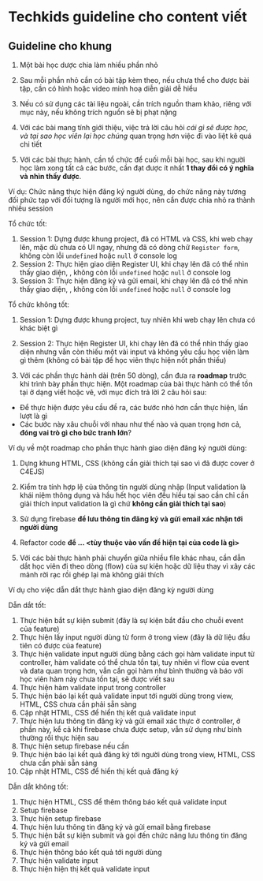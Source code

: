 # Techkids guideline cho content viết
## Guideline cho khung

1. Một bài học dược chia làm nhiều phần nhỏ

2. Sau mỗi phần nhỏ cần có bài tập kèm theo, nếu chưa thể cho được bài tập, cần có hình hoặc video minh hoạ diễn giải dễ hiểu

3. Nếu có sử dụng các tài liệu ngoài, cần trích nguồn tham khảo, riêng với mục này, nếu không trích nguồn sẽ bị phạt nặng

4. Với các bài mang tính giới thiệu, việc trả lời câu hỏi *cái gì sẽ được học, và tại sao học viên lại học chúng* quan trọng hơn việc đi vào liệt kê quá chi tiết

5. Với các bài thực hành, cần tổ chức để cuối mỗi bài học, sau khi người học làm xong tất cả các bước, cần đạt được ít nhất **1 thay đổi có ý nghĩa và nhìn thấy được**.

Ví dụ:
Chức năng thực hiện đăng ký người dùng, do chức năng này tương đối phức tạp với đối tượng là người mới học, nên cần được chia nhỏ ra thành nhiều session

Tổ chức tốt:
  1. Session 1: Dựng được khung project, đã có HTML và CSS, khi web chạy lên, mặc dù chưa có UI ngay, nhưng đã có dòng chữ `Register form`, không còn lỗi `undefined` hoặc `null` ở console log
  2. Session 2: Thực hiện giao diện Register UI, khi chạy lên đã có thể nhìn thấy giao diện, , không còn lỗi `undefined` hoặc `null` ở console log
  3. Session 3: Thực hiện đăng ký và gửi email, khi chạy lên đã có thể nhìn thấy giao diện, , không còn lỗi `undefined` hoặc `null` ở console log

Tổ chức không tốt:
  1. Session 1: Dựng được khung project, tuy nhiên khi web chạy lên chưa có khác biệt gì
  2. Session 2: Thực hiện Register UI, khi chạy lên đã có thể nhìn thấy giao diện nhưng vẫn còn thiếu một vài input và không yêu cầu học viên làm gì thêm (không có bài tập để học viên thực hiện nốt phần thiếu)

5. Với các phần thực hành dài (trên 50 dòng), cần đưa ra **roadmap** trước khi trình bày phần thực hiện. Một roadmap của bài thực hành có thể tồn tại ở dạng viết hoặc vẽ, với mục đích trả lời 2 câu hỏi sau:
- Để thực hiện được yêu cầu đề ra, các bước nhỏ hơn cần thực hiện, lần lượt là gì
- Các bước này xâu chuỗi với nhau như thế nào và quan trọng hơn cả, **đóng vai trò gì cho bức tranh lớn**?

Ví dụ về một roadmap cho phần thực hành giao diện đăng ký người dùng:
  1. Dựng khung HTML, CSS (không cần giải thích tại sao vì đã được cover ở C4EJS)
  2. Kiểm tra tính hợp lệ của thông tin người dùng nhập (Input validation là khái niệm thông dụng và hầu hết học viên đều hiểu tại sao cần chỉ cần giải thích input validation là gì chứ **không cần giải thích tại sao**)
  3. Sử dụng firebase **để lưu thông tin đăng ký và gửi email xác nhận tới người dùng**
  4. Refactor code **để ... <tùy thuộc vào vấn đề hiện tại của code là gì>**

6. Với các bài thực hành phải chuyển giữa nhiều file khác nhau, cần dẫn dắt học viên đi theo dòng (flow) của sự kiện hoặc dữ liệu thay vì xây các mảnh rời rạc rồi ghép lại mà không giải thích

Ví dụ cho việc dẫn dắt thực hành giao diện đăng kỳ người dùng

Dẫn dắt tốt:
  1. Thực hiện bắt sự kiện submit (đây là sự kiện bắt đầu cho chuỗi event của feature)
  2. Thực hiện lấy input người dùng từ form ở trong view (đây là dữ liệu đầu tiên có được của feature)
  3. Thực hiện validate input người dùng bằng cách gọi hàm validate input từ controller, hàm validate có thể chưa tồn tại, tuy nhiên vì flow của event và data quan trọng hơn, vẫn cần gọi hàm như bình thường và báo với học viên hàm này chưa tồn tại, sẽ được viết sau
  4. Thực hiện hàm validate input trong controller
  5. Thực hiện báo lại kết quả validate input tới người dùng trong view, HTML, CSS chưa cần phải sẵn sàng
  6. Cập nhật HTML, CSS để hiển thị kết quả validate input
  7. Thực hiện lưu thông tin đăng ký và gửi email xác thực ở controller, ở phần này, kể cả khi firebase chưa được setup, vẫn sử dụng như bình thường rồi thực hiện sau
  8. Thực hiện setup firebase nếu cần
  9. Thực hiện báo lại kết quả đăng ký tới người dùng trong view, HTML, CSS chưa cần phải sẵn sàng
  10. Cập nhật HTML, CSS để hiển thị kết quả đăng ký

Dẫn dắt không tốt:
  1. Thực hiện HTML, CSS để thêm thông báo kết quả validate input
  2. Setup firebase
  3. Thực hiện setup firebase
  4. Thực hiện lưu thông tin đăng ký và gửi email bằng firebase
  4. Thực hiện bắt sự kiện submit và gọi đến chức năng lưu thông tin đăng ký và gửi email
  5. Thực hiện thông báo kết quả tới người dùng
  6. Thực hiện validate input
  7. Thực hiện hiện thị kết quả validate input
  
